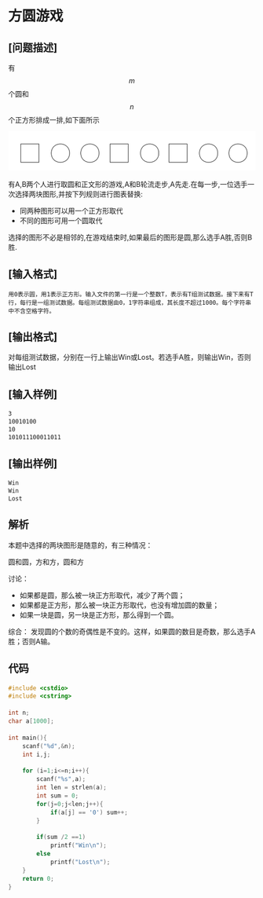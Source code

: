 # 方圆游戏

## [问题描述]

有$$m$$个圆和$$n$$个正方形排成一排,如下面所示

![1](./方圆游戏.png)

有A,B两个人进行取圆和正文形的游戏,A和B轮流走步,A先走.在每一步,一位选手一次选择两块图形,并按下列规则进行图表替换:

 - 同两种图形可以用一个正方形取代
 - 不同的图形可用一个圆取代

选择的图形不必是相邻的,在游戏结束时,如果最后的图形是圆,那么选手A胜,否则B胜.

## [输入格式]

    用0表示圆，用1表示正方形。输入文件的第一行是一个整数T，表示有T组测试数据。接下来有T行，每行是一组测试数据。每组测试数据由0，1字符串组成，其长度不超过1000。每个字符串中不含空格字符。

## [输出格式]

对每组测试数据，分别在一行上输出Win或Lost。若选手A胜，则输出Win，否则输出Lost

## [输入样例]


```
3
10010100
10
101011100011011
```
## [输出样例]

```
Win
Win
Lost
```

## 解析

本题中选择的两块图形是随意的，有三种情况：

圆和圆，方和方，圆和方

讨论：
 - 如果都是圆，那么被一块正方形取代，减少了两个圆；
 - 如果都是正方形，那么被一块正方形取代，也没有增加圆的数量；
 - 如果一块是圆，另一块是正方形，那么得到一个圆。

综合： 发现圆的个数的奇偶性是不变的。这样，如果圆的数目是奇数，那么选手A胜；否则A输。 

## 代码

```c
#include <cstdio>
#include <cstring>

int n;
char a[1000];

int main(){
    scanf("%d",&n);
    int i,j;
    
    for (i=1;i<=n;i++){
        scanf("%s",a);
        int len = strlen(a);
        int sum = 0;
        for(j=0;j<len;j++){
            if(a[j] == '0') sum++;
        }

        if(sum /2 ==1)
            printf("Win\n");
        else
            printf("Lost\n");
    }
    return 0;
}
```
